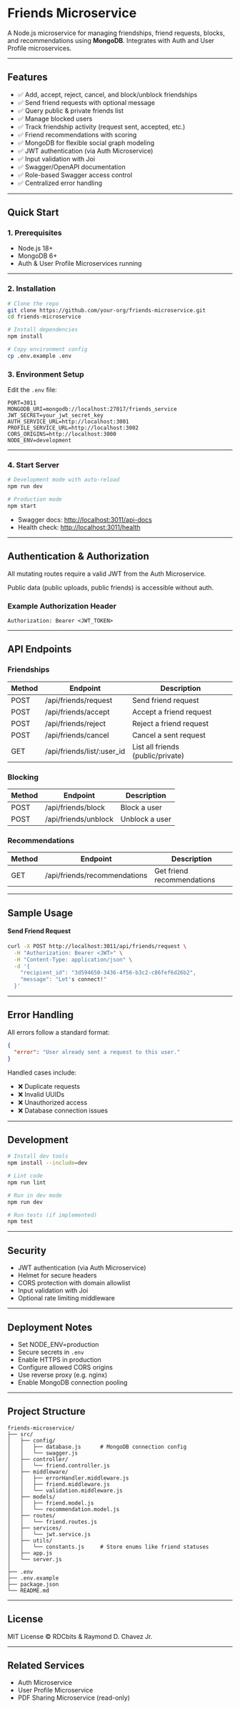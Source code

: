 # Friends Microservice

A Node.js microservice for managing friendships, friend requests, blocks, and recommendations using **MongoDB**. Integrates with Auth and User Profile microservices.

---

## Features

* ✅ Add, accept, reject, cancel, and block/unblock friendships
* ✅ Send friend requests with optional message
* ✅ Query public & private friends list
* ✅ Manage blocked users
* ✅ Track friendship activity (request sent, accepted, etc.)
* ✅ Friend recommendations with scoring
* ✅ MongoDB for flexible social graph modeling
* ✅ JWT authentication (via Auth Microservice)
* ✅ Input validation with Joi
* ✅ Swagger/OpenAPI documentation
* ✅ Role-based Swagger access control
* ✅ Centralized error handling

---

## Quick Start

### 1. Prerequisites

* Node.js 18+
* MongoDB 6+
* Auth & User Profile Microservices running

---

### 2. Installation

```bash
# Clone the repo
git clone https://github.com/your-org/friends-microservice.git
cd friends-microservice

# Install dependencies
npm install

# Copy environment config
cp .env.example .env
```

### 3. Environment Setup

Edit the `.env` file:

```env
PORT=3011
MONGODB_URI=mongodb://localhost:27017/friends_service
JWT_SECRET=your_jwt_secret_key
AUTH_SERVICE_URL=http://localhost:3001
PROFILE_SERVICE_URL=http://localhost:3002
CORS_ORIGINS=http://localhost:3000
NODE_ENV=development
```

---

### 4. Start Server

```bash
# Development mode with auto-reload
npm run dev

# Production mode
npm start
```

* Swagger docs: [http://localhost:3011/api-docs](http://localhost:3011/api-docs)
* Health check: [http://localhost:3011/health](http://localhost:3011/health)

---

## Authentication & Authorization

All mutating routes require a valid JWT from the Auth Microservice.

Public data (public uploads, public friends) is accessible without auth.

### Example Authorization Header

```http
Authorization: Bearer <JWT_TOKEN>
```

---

## API Endpoints

### Friendships

| Method | Endpoint                     | Description                       |
| ------ | ---------------------------- | --------------------------------- |
| POST   | /api/friends/request         | Send friend request               |
| POST   | /api/friends/accept          | Accept a friend request           |
| POST   | /api/friends/reject          | Reject a friend request           |
| POST   | /api/friends/cancel          | Cancel a sent request             |
| GET    | /api/friends/list/\:user\_id | List all friends (public/private) |

### Blocking

| Method | Endpoint             | Description    |
| ------ | -------------------- | -------------- |
| POST   | /api/friends/block   | Block a user   |
| POST   | /api/friends/unblock | Unblock a user |

### Recommendations

| Method | Endpoint                     | Description                |
| ------ | ---------------------------- | -------------------------- |
| GET    | /api/friends/recommendations | Get friend recommendations |

---

## Sample Usage

#### Send Friend Request

```bash
curl -X POST http://localhost:3011/api/friends/request \
  -H "Authorization: Bearer <JWT>" \
  -H "Content-Type: application/json" \
  -d '{
    "recipient_id": "3d594650-3436-4f56-b3c2-c86fef6d26b2",
    "message": "Let's connect!"
  }'
```

---

## Error Handling

All errors follow a standard format:

```json
{
  "error": "User already sent a request to this user."
}
```

Handled cases include:

* ❌ Duplicate requests
* ❌ Invalid UUIDs
* ❌ Unauthorized access
* ❌ Database connection issues

---

## Development

```bash
# Install dev tools
npm install --include=dev

# Lint code
npm run lint

# Run in dev mode
npm run dev

# Run tests (if implemented)
npm test
```

---

## Security

* JWT authentication (via Auth Microservice)
* Helmet for secure headers
* CORS protection with domain allowlist
* Input validation with Joi
* Optional rate limiting middleware

---

## Deployment Notes

* Set NODE\_ENV=production
* Secure secrets in `.env`
* Enable HTTPS in production
* Configure allowed CORS origins
* Use reverse proxy (e.g. nginx)
* Enable MongoDB connection pooling

---

## Project Structure

```
friends-microservice/
├── src/
│   ├── config/
│   │   ├── database.js      # MongoDB connection config
│   │   └── swagger.js
│   ├── controller/
│   │   └── friend.controller.js
│   ├── middleware/
│   │   ├── errorHandler.middleware.js
│   │   ├── friend.middleware.js
│   │   └── validation.middleware.js
│   ├── models/
│   │   ├── friend.model.js
│   │   └── recommendation.model.js
│   ├── routes/
│   │   └── friend.routes.js
│   ├── services/
│   │   └── jwt.service.js
│   ├── utils/
│   │   └── constants.js     # Store enums like friend statuses
│   ├── app.js
│   └── server.js
│
├── .env
├── .env.example
├── package.json
└── README.md
```

---

## License

MIT License © RDCbits & Raymond D. Chavez Jr.

---

## Related Services

* Auth Microservice
* User Profile Microservice
* PDF Sharing Microservice (read-only)
